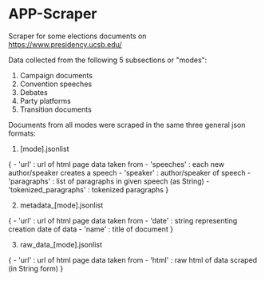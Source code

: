 # APP-Scraper

Scraper for some elections documents on https://www.presidency.ucsb.edu/

Data collected from the following 5 subsections or "modes":
1. Campaign documents
2. Convention speeches
3. Debates
4. Party platforms
5. Transition documents

Documents from all modes were scraped in the same three general json formats:

1. [mode].jsonlist

  { 
    - 'url' : url of html page data taken from
    - 'speeches' : each new author/speaker creates a speech 
          - 'speaker' : author/speaker of speech
          - 'paragraphs' : list of paragraphs in given speech (as String)
          - 'tokenized_paragraphs' : tokenized paragraphs
  }
 
 2. metadata_[mode].jsonlist

  {
    - 'url' : url of html page data taken from
    - 'date' : string representing creation date of data
    - 'name' : title of document
  }
 
 3. raw_data_[mode].jsonlist

  {
    - 'url' : url of html page data taken from
    - 'html' : raw html of data scraped (in String form)
  }
  
  
  
  
    
